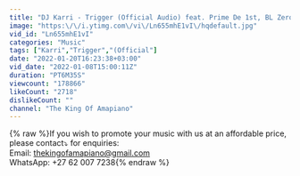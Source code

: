 ```yaml
---
title: "DJ Karri - Trigger (Official Audio) feat. Prime De 1st, BL Zero & Lebzito"
image: "https:\/\/i.ytimg.com\/vi\/Ln655mhE1vI\/hqdefault.jpg"
vid_id: "Ln655mhE1vI"
categories: "Music"
tags: ["Karri","Trigger","(Official"]
date: "2022-01-20T16:23:38+03:00"
vid_date: "2022-01-08T15:00:11Z"
duration: "PT6M35S"
viewcount: "178866"
likeCount: "2718"
dislikeCount: ""
channel: "The King Of Amapiano"
---
```

{% raw %}If you wish to promote your music with us at an affordable price, please contact⤵️ for enquiries:<br />Email: thekingofamapiano@gmail.com<br />WhatsApp: +27 62 007 7238{% endraw %}
